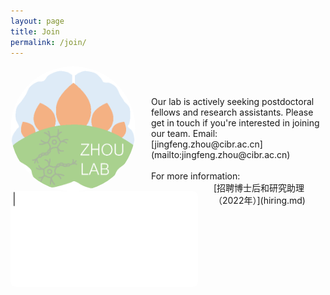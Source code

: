 ```yaml
---
layout: page
title: Join
permalink: /join/
---
```



<img align="left" width="200" style="margin-right:25px; border-radius: 50%; border: 0px solid #6495ED;" src="/assets/zhoulab_logo_square.png" /><br><br>

<img align="left" width="300" style="margin-right:25px; border-radius: 8px; border: 0px solid #FF5E13;" src="/assets/welcome_to_join_us.gif" />
Our lab is actively seeking postdoctoral fellows and research assistants. Please get in touch if you're interested in joining our team. Email: [jingfeng.zhou@cibr.ac.cn](mailto:jingfeng.zhou@cibr.ac.cn)
<br><br>
For more information:<br>[招聘博士后和研究助理（2022年）](hiring.md)
<br clear="left" />
